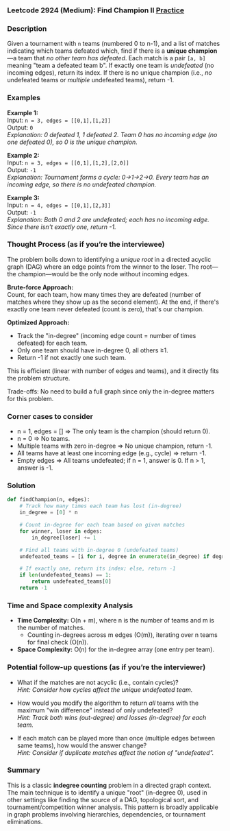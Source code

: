 ### Leetcode 2924 (Medium): Find Champion II [Practice](https://leetcode.com/problems/find-champion-ii)

### Description  
Given a tournament with `n` teams (numbered 0 to n-1), and a list of matches indicating which teams defeated which, find if there is a **unique champion**—a team that *no other team has defeated*. Each match is a pair `[a, b]` meaning "team a defeated team b". If exactly one team is *undefeated* (no incoming edges), return its index. If there is no unique champion (i.e., *no* undefeated teams or *multiple* undefeated teams), return -1.

### Examples  

**Example 1:**  
Input: `n = 3, edges = [[0,1],[1,2]]`  
Output: `0`  
*Explanation: 0 defeated 1, 1 defeated 2. Team 0 has no incoming edge (no one defeated 0), so 0 is the unique champion.*

**Example 2:**  
Input: `n = 3, edges = [[0,1],[1,2],[2,0]]`  
Output: `-1`  
*Explanation: Tournament forms a cycle: 0→1→2→0. Every team has an incoming edge, so there is no undefeated champion.*

**Example 3:**  
Input: `n = 4, edges = [[0,1],[2,3]]`  
Output: `-1`  
*Explanation: Both 0 and 2 are undefeated; each has no incoming edge. Since there isn't exactly one, return -1.*

### Thought Process (as if you’re the interviewee)  
The problem boils down to identifying a *unique root* in a directed acyclic graph (DAG) where an edge points from the winner to the loser. The root—the champion—would be the only node without incoming edges.

**Brute-force Approach:**  
Count, for each team, how many times they are defeated (number of matches where they show up as the second element). At the end, if there's exactly one team never defeated (count is zero), that's our champion.

**Optimized Approach:**  
- Track the "in-degree" (incoming edge count = number of times defeated) for each team.
- Only one team should have in-degree 0, all others ≥1.
- Return -1 if not exactly one such team.

This is efficient (linear with number of edges and teams), and it directly fits the problem structure.

Trade-offs: No need to build a full graph since only the in-degree matters for this problem.

### Corner cases to consider  
- n = 1, edges = [] ⇒ The only team is the champion (should return 0).
- n = 0 ⇒ No teams.
- Multiple teams with zero in-degree ⇒ No unique champion, return -1.
- All teams have at least one incoming edge (e.g., cycle) ⇒ return -1.
- Empty edges ⇒ All teams undefeated; if n = 1, answer is 0. If n > 1, answer is -1.

### Solution

```python
def findChampion(n, edges):
    # Track how many times each team has lost (in-degree)
    in_degree = [0] * n

    # Count in-degree for each team based on given matches
    for winner, loser in edges:
        in_degree[loser] += 1

    # Find all teams with in-degree 0 (undefeated teams)
    undefeated_teams = [i for i, degree in enumerate(in_degree) if degree == 0]

    # If exactly one, return its index; else, return -1
    if len(undefeated_teams) == 1:
        return undefeated_teams[0]
    return -1
```

### Time and Space complexity Analysis  

- **Time Complexity:** O(n + m), where n is the number of teams and m is the number of matches.   
  - Counting in-degrees across m edges (O(m)), iterating over n teams for final check (O(n)).
- **Space Complexity:** O(n) for the in-degree array (one entry per team).

### Potential follow-up questions (as if you’re the interviewer)  

- What if the matches are not acyclic (i.e., contain cycles)?  
  *Hint: Consider how cycles affect the unique undefeated team.*

- How would you modify the algorithm to return *all* teams with the maximum "win difference" instead of only undefeated?  
  *Hint: Track both wins (out-degree) and losses (in-degree) for each team.*

- If each match can be played more than once (multiple edges between same teams), how would the answer change?  
  *Hint: Consider if duplicate matches affect the notion of "undefeated".*

### Summary
This is a classic **indegree counting** problem in a directed graph context. The main technique is to identify a unique "root" (in-degree 0), used in other settings like finding the source of a DAG, topological sort, and tournament/competition winner analysis. This pattern is broadly applicable in graph problems involving hierarchies, dependencies, or tournament eliminations.